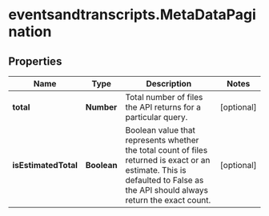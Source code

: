 # eventsandtranscripts.MetaDataPagination

## Properties

Name | Type | Description | Notes
------------ | ------------- | ------------- | -------------
**total** | **Number** | Total number of files the API returns for a particular query. | [optional] 
**isEstimatedTotal** | **Boolean** | Boolean value that represents whether the total count of files returned is exact or an estimate. This is defaulted to False as the API should always return the exact count. | [optional] 


